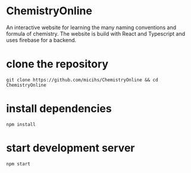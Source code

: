 # ChemistryOnline

An interactive website for learning the many naming conventions and formula of chemistry. The website is build with React and Typescript and uses firebase for a backend.

# clone the repository

    git clone https://github.com/micihs/ChemistryOnline && cd ChemistryOnline

# install dependencies

    npm install

# start development server

    npm start
